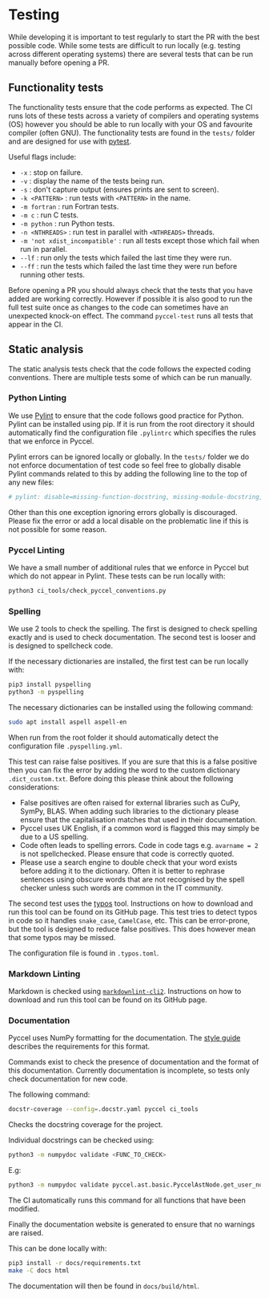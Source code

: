 # Testing

While developing it is important to test regularly to start the PR with the best possible code. While some tests are difficult to run locally (e.g. testing across different operating systems) there are several tests that can be run manually before opening a PR.

## Functionality tests

The functionality tests ensure that the code performs as expected. The CI runs lots of these tests across a variety of compilers and operating systems (OS) however you should be able to run locally with your OS and favourite compiler (often GNU). The functionality tests are found in the `tests/` folder and are designed for use with [pytest](https://docs.pytest.org/en/stable/).

Useful flags include:

- `-x` : stop on failure.
- `-v` : display the name of the tests being run.
- `-s` : don't capture output (ensures prints are sent to screen).
- `-k <PATTERN>` : run tests with `<PATTERN>` in the name.
- `-m fortran` : run Fortran tests.
- `-m c` : run C tests.
- `-m python` : run Python tests.
- `-n <NTHREADS>` : run test in parallel with `<NTHREADS>` threads.
- `-m 'not xdist_incompatible'` : run all tests except those which fail when run in parallel.
- `--lf` : run only the tests which failed the last time they were run.
- `--ff` : run the tests which failed the last time they were run before running other tests.

Before opening a PR you should always check that the tests that you have added are working correctly. However if possible it is also good to run the full test suite once as changes to the code can sometimes have an unexpected knock-on effect. The command `pyccel-test` runs all tests that appear in the CI.

## Static analysis

The static analysis tests check that the code follows the expected coding conventions. There are multiple tests some of which can be run manually.

### Python Linting

We use [Pylint](https://docs.pylint.org/run.html) to ensure that the code follows good practice for Python. Pylint can be installed using pip. If it is run from the root directory it should automatically find the configuration file `.pylintrc` which specifies the rules that we enforce in Pyccel.

Pylint errors can be ignored locally or globally. In the `tests/` folder we do not enforce documentation of test code so feel free to globally disable Pylint commands related to this by adding the following line to the top of any new files:

```python
# pylint: disable=missing-function-docstring, missing-module-docstring, missing-class-docstring
```

Other than this one exception ignoring errors globally is discouraged. Please fix the error or add a local disable on the problematic line if this is not possible for some reason.

### Pyccel Linting

We have a small number of additional rules that we enforce in Pyccel but which do not appear in Pylint. These tests can be run locally with:

```bash
python3 ci_tools/check_pyccel_conventions.py
```

### Spelling

We use 2 tools to check the spelling. The first is designed to check spelling exactly and is used to check documentation. The second test is looser and is designed to spellcheck code.

If the necessary dictionaries are installed, the first test can be run locally with:

```bash
pip3 install pyspelling
python3 -m pyspelling
```

The necessary dictionaries can be installed using the following command:

```bash
sudo apt install aspell aspell-en
```

When run from the root folder it should automatically detect the configuration file `.pyspelling.yml`.

This test can raise false positives. If you are sure that this is a false positive then you can fix the error by adding the word to the custom dictionary `.dict_custom.txt`. Before doing this please think about the following considerations:

- False positives are often raised for external libraries such as CuPy, SymPy, BLAS. When adding such libraries to the dictionary please ensure that the capitalisation matches that used in their documentation.
- Pyccel uses UK English, if a common word is flagged this may simply be due to a US spelling.
- Code often leads to spelling errors. Code in code tags e.g. `avarname = 2` is not spellchecked. Please ensure that code is correctly quoted.
- Please use a search engine to double check that your word exists before adding it to the dictionary. Often it is better to rephrase sentences using obscure words that are not recognised by the spell checker unless such words are common in the IT community.

The second test uses the [typos](https://github.com/crate-ci/typos) tool. Instructions on how to download and run this tool can be found on its GitHub page.
This test tries to detect typos in code so it handles `snake_case`, `CamelCase`, etc. This can be error-prone, but the tool is designed to reduce false positives. This does however mean that some typos may be missed.

The configuration file is found in `.typos.toml`.

### Markdown Linting

Markdown is checked using [`markdownlint-cli2`](https://github.com/DavidAnson/markdownlint-cli2). Instructions on how to download and run this tool can be found on its GitHub page.

### Documentation

Pyccel uses NumPy formatting for the documentation. The [style guide](https://numpydoc.readthedocs.io/en/latest/format.html) describes the requirements for this format.

Commands exist to check the presence of documentation and the format of this documentation.
Currently documentation is incomplete, so tests only check documentation for new code.

The following command:

```bash
docstr-coverage --config=.docstr.yaml pyccel ci_tools
```

Checks the docstring coverage for the project.

Individual docstrings can be checked using:

```bash
python3 -m numpydoc validate <FUNC_TO_CHECK>
```

E.g:

```bash
python3 -m numpydoc validate pyccel.ast.basic.PyccelAstNode.get_user_nodes
```

The CI automatically runs this command for all functions that have been modified.

Finally the documentation website is generated to ensure that no warnings are raised.

This can be done locally with:

```bash
pip3 install -r docs/requirements.txt
make -C docs html
```

The documentation will then be found in `docs/build/html`.
